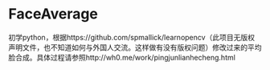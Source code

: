 # FaceAverage
初学python，根据https://github.com/spmallick/learnopencv（此项目无版权声明文件，也不知道如何与外国人交流。这样做有没有版权问题）修改过来的平均脸合成。具体过程请参照http://wh0.me/work/pingjunlianhecheng.html
